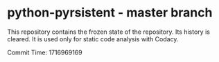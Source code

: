 # python-pyrsistent - master branch

This repository contains the frozen state of the repository.
Its history is cleared. It is used only for static code
analysis with Codacy.

Commit Time: 1716969169